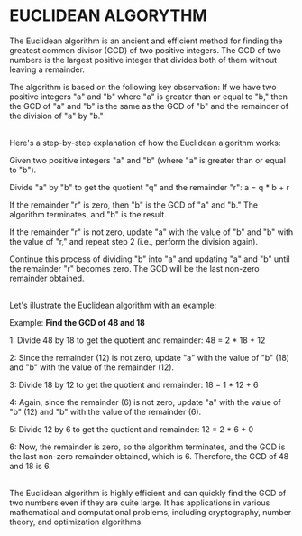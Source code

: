 # EUCLIDEAN ALGORYTHM

The Euclidean algorithm is an ancient and efficient method for finding the greatest common divisor (GCD) of two positive integers. The GCD of two numbers is the largest positive integer that divides both of them without leaving a remainder.

The algorithm is based on the following key observation: If we have two positive integers "a" and "b" where "a" is greater than or equal to "b," then the GCD of "a" and "b" is the same as the GCD of "b" and the remainder of the division of "a" by "b."
<br><br>

Here's a step-by-step explanation of how the Euclidean algorithm works:

Given two positive integers "a" and "b" (where "a" is greater than or equal to "b").

Divide "a" by "b" to get the quotient "q" and the remainder "r":
a = q * b + r

If the remainder "r" is zero, then "b" is the GCD of "a" and "b." The algorithm terminates, and "b" is the result.

If the remainder "r" is not zero, update "a" with the value of "b" and "b" with the value of "r," and repeat step 2 (i.e., perform the division again).

Continue this process of dividing "b" into "a" and updating "a" and "b" until the remainder "r" becomes zero. The GCD will be the last non-zero remainder obtained.
<br><br>

Let's illustrate the Euclidean algorithm with an example:

Example: **Find the GCD of 48 and 18**

1: Divide 48 by 18 to get the quotient and remainder:
48 = 2 * 18 + 12

2: Since the remainder (12) is not zero, update "a" with the value of "b" (18) and "b" with the value of the remainder (12).

3: Divide 18 by 12 to get the quotient and remainder:
18 = 1 * 12 + 6

4: Again, since the remainder (6) is not zero, update "a" with the value of "b" (12) and "b" with the value of the remainder (6).

5: Divide 12 by 6 to get the quotient and remainder:
12 = 2 * 6 + 0

6: Now, the remainder is zero, so the algorithm terminates, and the GCD is the last non-zero remainder obtained, which is 6. Therefore, the GCD of 48 and 18 is 6.
<br><br>

The Euclidean algorithm is highly efficient and can quickly find the GCD of two numbers even if they are quite large. It has applications in various mathematical and computational problems, including cryptography, number theory, and optimization algorithms.
